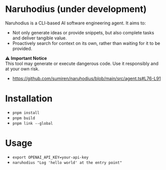 # Naruhodius (under development)

Naruhodius is a CLI-based AI software engineering agent. It aims to:
* Not only generate ideas or provide snippets, but also complete tasks and deliver tangible value.
* Proactively search for context on its own, rather than waiting for it to be provided.

⚠️ **Important Notice**  
This tool may generate or execute dangerous code. Use it responsibly and at your own risk.
* https://github.com/sumiren/naruhodius/blob/main/src/agent.ts#L76-L91

# Installation


* `pnpm install`
* `pnpm build`
* `pnpm link --global`

# Usage

* `export OPENAI_API_KEY=your-api-key`
* `naruhodius "Log 'hello world' at the entry point"`
